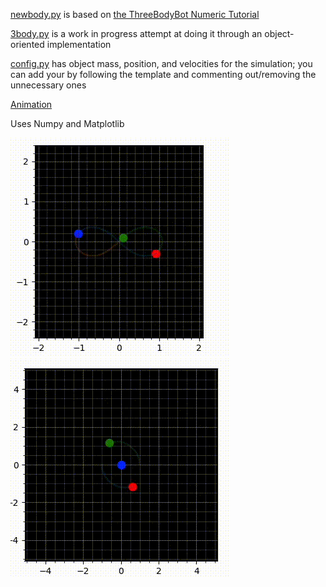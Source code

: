 [newbody.py](https://github.com/spaceybread/solid-funicular/blob/main/newbody.py) is based on [the ThreeBodyBot Numeric Tutorial](https://github.com/kirklong/ThreeBodyBot/blob/master/NumericsTutorial/NumericalDynamicsTutorial.ipynb)

[3body.py](https://github.com/spaceybread/solid-funicular/blob/main/3body.py) is a work in progress attempt at doing it through an object-oriented implementation

[config.py](https://github.com/spaceybread/solid-funicular/blob/main/config.py) has object mass, position, and velocities for the simulation; you can add your by following the template and commenting out/removing the unnecessary ones

[Animation](https://youtube.com/shorts/Ish9KoGRiNs?feature=share)

Uses Numpy and Matplotlib

![8plot](https://github.com/spaceybread/solid-funicular/blob/main/sims/8plot.gif)
![8plot](https://github.com/spaceybread/solid-funicular/blob/main/sims/orbits.gif)
